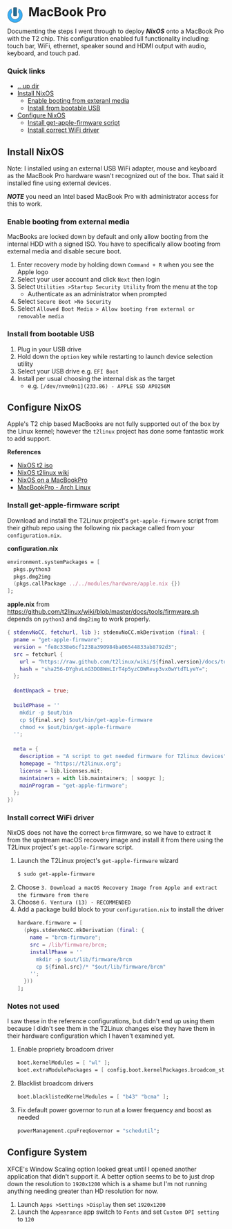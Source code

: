 # MacBook Pro <img style="margin: 6px 13px 0px 0px" align="left" src="../../art/logo_36x36.png" />

Documenting the steps I went through to deploy ***NixOS*** onto a MacBook Pro with the T2 chip. This 
configuration enabled full functionality including: touch bar, WiFi, ethernet, speaker sound and HDMI 
output with audio, keyboard, and touch pad.

### Quick links
* [.. up dir](../../README.md)
* [Install NixOS](#install-nixos)
  * [Enable booting from exteranl media](#enable-booting-from-external-media)
  * [Install from bootable USB](#install-from-bootable-usb)
* [Configure NixOS](#configure-nixos)
  * [Install get-apple-firmware script](#install-get-apple-firmware-script)
  * [Install correct WiFi driver](#install-correct-wifi-driver)

## Install NixOS
Note: I installed using an external USB WiFi adapter, mouse and keyboard as the MacBook Pro hardware 
wasn't recognized out of the box. That said it installed fine using external devices.

***NOTE*** you need an Intel based MacBook Pro with administrator access for this to work.

### Enable booting from external media
MacBooks are locked down by default and only allow booting from the internal HDD with a signed ISO. 
You have to specifically allow booting from external media and disable secure boot.

1. Enter recovery mode by holding down `Command + R` when you see the Apple logo
2. Select your user account and click `Next` then login
3. Select `Utilities >Startup Security Utility` from the menu at the top
   * Authenticate as an administrator when prompted
4. Select `Secure Boot >No Security`
5. Select `Allowed Boot Media > Allow booting from external or removable media`

### Install from bootable USB
1. Plug in your USB drive
2. Hold down the `option` key while restarting to launch device selection utility
3. Select your USB drive e.g. `EFI Boot`
4. Install per usual choosing the internal disk as the target
   * e.g. `[/dev/nvme0n1](233.86) - APPLE SSD AP0256M`

## Configure NixOS
Apple's T2 chip based MacBooks are not fully supported out of the box by the Linux kernel; however 
the `t2linux` project has done some fantastic work to add support.

**References**
* [NixOS t2 iso](https://github.com/t2linux/nixos-t2-iso)
* [NixOS t2linux wiki](https://wiki.t2linux.org/distributions/nixos/installation/)
* [NixOS on a MacBookPro](https://www.arthurkoziel.com/installing-nixos-on-a-macbookpro/)
* [MacBookPro - Arch Linux](https://wiki.archlinux.org/title/MacBookPro10,x)

### Install get-apple-firmware script
Download and install the T2Linux project's `get-apple-firmware` script from their github repo using 
the following nix package called from your `configuration.nix`.

**configuration.nix**
```nix
environment.systemPackages = [
  pkgs.python3
  pkgs.dmg2img
  (pkgs.callPackage ../../modules/hardware/apple.nix {})
];
```

**apple.nix** from https://github.com/t2linux/wiki/blob/master/docs/tools/firmware.sh depends on 
`python3` and `dmg2img` to work properly.
```nix
{ stdenvNoCC, fetchurl, lib }: stdenvNoCC.mkDerivation (final: {
  pname = "get-apple-firmware";
  version = "fe8c338e6cf1238a390984ba06544833ab8792d3";
  src = fetchurl {
    url = "https://raw.github.com/t2linux/wiki/${final.version}/docs/tools/firmware.sh";
    hash = "sha256-DYghvLnG3DO8WmLIrT4p5yzCDWRevp3vx0wYtdTLyeY=";
  };

  dontUnpack = true;

  buildPhase = ''
    mkdir -p $out/bin
    cp ${final.src} $out/bin/get-apple-firmware
    chmod +x $out/bin/get-apple-firmware
  '';

  meta = {
    description = "A script to get needed firmware for T2linux devices";
    homepage = "https://t2linux.org";
    license = lib.licenses.mit;
    maintainers = with lib.maintainers; [ soopyc ];
    mainProgram = "get-apple-firmware";
  };
})
```

### Install correct WiFi driver
NixOS does not have the correct `brcm` firmware, so we have to extract it from the upstream macOS 
recovery image and install it from there using the T2Linux project's `get-apple-firmware` script.

1. Launch the T2Linux project's `get-apple-firmware` wizard 
   ```bash
   $ sudo get-apple-firmware
   ```
2. Choose `3. Download a macOS Recovery Image from Apple and extract the firmware from there`
3. Choose `6. Ventura (13) - RECOMMENDED` 
4. Add a package build block to your `configuration.nix` to install the driver
   ```nix
   hardware.firmware = [
     (pkgs.stdenvNoCC.mkDerivation (final: {
       name = "brcm-firmware";
       src = /lib/firmware/brcm;
       installPhase = ''
         mkdir -p $out/lib/firmware/brcm
         cp ${final.src}/* "$out/lib/firmware/brcm"
       '';
     }))
   ];
   ```

### Notes not used
I saw these in the reference configurations, but didn't end up using them because I didn't see them 
in the T2Linux changes else they have them in their hardware configuration which I haven't examined 
yet.

1. Enable propriety broadcom driver
   ```nix
   boot.kernelModules = [ "wl" ];
   boot.extraModulePackages = [ config.boot.kernelPackages.broadcom_sta ];
   ```
2. Blacklist broadcom drivers
   ```nix
   boot.blacklistedKernelModules = [ "b43" "bcma" ];
   ```
3. Fix default power governor to run at a lower frequency and boost as needed
   ```nix
   powerManagement.cpuFreqGovernor = "schedutil";
   ```

## Configure System
XFCE's Window Scaling option looked great until I opened another application that didn't support it. 
A better option seems to be to just drop down the resolution to `1920x1200` which is a shame but I'm 
not running anything needing greater than HD resolution for now.

1. Launch `Apps >Settings >Display` then set `1920x1200`
2. Launch the `Appearance` app switch to `Fonts` and set `Custom DPI setting` to `120`

<!-- 
vim: ts=2:sw=2:sts=2
-->
